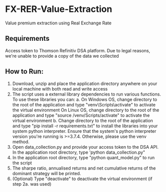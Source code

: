 # FX-RER-Value-Extraction
Value premium extraction using Real Exchange Rate

## Requirements
Access token to Thomson Refinitiv DSA platform. Due to legal reasons, we're unable to provide a copy of the data we collected

## How to Run:
1. Download, unzip and place the application directory anywhere on your local machine with both read and write access
2. The script uses a external library dependencies to run various functions. To use these libraries you can:
	a. On Windows OS, change directory to the root of the application and type "venv\Scripts\activate" to activate the virtual environment
	   On Linux OS, change directory to the root of the application and type "source /venv/Scripts/activate" to activate the virtual environment
	b. Change directory to the root of the application and type "pip install -r requirements.txt" to install the libraries into your system python interpreter. Ensure that the system's python interpreter version you're running is >=3.7.4. Otherwise, please use the venv method.
3. Open data_collection.py and provide your access token to the DSA API. In the application root directory, type 'python data_collection.py"
4. In the application root directory, type "python quant_model.py" to run the script
5. The sharpe ratio, annualised returns and net cumulative returns of the dominant strategy will be printed.
6. (Optional) Type "deactivate" to deactivate the virtual environment (if step 2a. was used)
